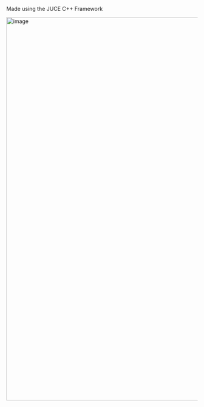 


Made using the JUCE C++ Framework 


<img width="1919" height="1011" alt="image" src="https://github.com/user-attachments/assets/ba6e5e6f-3714-4ec9-844f-104d14fc40af" />
